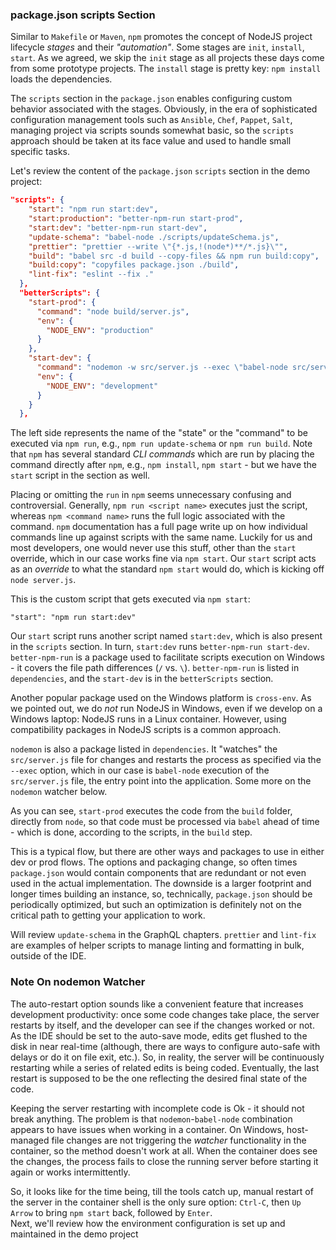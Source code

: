 ### package.json scripts Section 

Similar to `Makefile` or `Maven`, `npm` promotes the concept of NodeJS project lifecycle *stages* and their *"automation"*. Some stages are `init`, `install`, `start`. As we agreed, we skip the `init` stage as all projects these days come from some prototype projects. The `install` stage is pretty key: `npm install` loads the dependencies. 

The `scripts` section in the `package.json` enables configuring custom behavior associated with the stages. Obviously, in the era of sophisticated configuration management tools such as `Ansible`, `Chef`, `Pappet`, `Salt`, managing project via scripts sounds somewhat basic, so the `scripts` approach should be taken at its face value and used to handle small specific tasks. 

Let's review the content of the `package.json` `scripts` section in the demo project:

```json
"scripts": {
    "start": "npm run start:dev",
    "start:production": "better-npm-run start-prod",
    "start:dev": "better-npm-run start-dev",
    "update-schema": "babel-node ./scripts/updateSchema.js",
    "prettier": "prettier --write \"{*.js,!(node*)**/*.js}\"",
    "build": "babel src -d build --copy-files && npm run build:copy",
    "build:copy": "copyfiles package.json ./build",
    "lint-fix": "eslint --fix ."
  },
  "betterScripts": {
    "start-prod": {
      "command": "node build/server.js",
      "env": {
        "NODE_ENV": "production"
      }
    },
    "start-dev": {
      "command": "nodemon -w src/server.js --exec \"babel-node src/server.js\"",
      "env": {
        "NODE_ENV": "development"
      }
    }
  },
```

The left side represents the name of the "state" or the "command" to be executed via `npm run`, e.g., `npm run update-schema` or `npm run build`. Note that `npm` has several standard *CLI commands* which are run by placing the command directly after `npm`, e.g., `npm install`, `npm start` - but we have the `start` script in the section as well. 

Placing or omitting the `run` in `npm` seems unnecessary confusing and controversial. Generally, `npm run <script name>` executes just the script, whereas `npm <command name>` runs the full logic associated with the command. `npm` documentation has a full page write up on how individual commands line up against scripts with the same name. Luckily for us and most developers, one would never use this stuff, other than the `start` override, which in our case works fine via `npm start`. Our `start` script acts as an *override* to what the standard `npm start` would do, which is kicking off `node server.js`.

This is the custom script that gets executed via `npm start`:

```
"start": "npm run start:dev"
```

Our `start` script runs another script named `start:dev`, which is also present in the `scripts` section. In turn, `start:dev` runs `better-npm-run start-dev`. `better-npm-run` is a package used to facilitate scripts execution on Windows - it covers the file path differences (`/` vs. `\`). `better-npm-run` is listed in `dependencies`, and the `start-dev` is in the `betterScripts` section. 

Another popular package used on the Windows platform is `cross-env`. As we pointed out, we do *not* run NodeJS in Windows, even if we develop on a Windows laptop: NodeJS runs in a Linux container. However, using compatibility packages in NodeJS scripts is a common approach.

`nodemon` is also a package listed in `dependencies`. It "watches" the `src/server.js` file for changes and restarts the process as specified via the `--exec` option, which in our case is `babel-node` execution of the `src/server.js` file, the entry point into the application. Some more on the `nodemon` watcher below.

As you can see, `start-prod` executes the code from the `build` folder, directly from `node`, so that code must be processed via `babel` ahead of time - which is done, according to the scripts, in the `build` step.

This is a typical flow, but there are other ways and packages to use in either dev or prod flows. The options and packaging change, so often times `package.json` would contain components that are redundant or not even used in the actual implementation. The downside is a larger footprint and longer times building an instance, so, technically, `package.json` should be periodically optimized, but such an optimization is definitely not on the critical path to getting your application to work.

Will review `update-schema` in the GraphQL chapters. `prettier` and `lint-fix` are examples of helper scripts to manage linting and formatting in bulk, outside of the IDE.

### Note On nodemon Watcher

The auto-restart option sounds like a convenient feature that increases development productivity: once some code changes take place, the server restarts by itself, and the developer can see if the changes worked or not. As the IDE should be set to the auto-save mode, edits get flushed to the disk in near real-time (although, there are ways to configure auto-safe with delays or do it on file exit, etc.). So, in reality, the server will be continuously restarting while a series of related edits is being coded. Eventually, the last restart is supposed to be the one reflecting the desired final state of the code. 

Keeping the server restarting with incomplete code is Ok - it should not break anything. The problem is that `nodemon`-`babel-node` combination appears to have issues when working in a container. On Windows, host-managed file changes are not triggering the *watcher* functionality in the container, so the method doesn't work at all. When the container does see the changes, the process fails to close the running server before starting it again or works intermittently. 

So, it looks like for the time being, till the tools catch up, manual restart of the server in the container shell is the only sure option: `Ctrl-C`, then `Up Arrow` to bring `npm start` back, followed by `Enter`. 
<br>
Next, we'll review how the environment configuration is set up and maintained in the demo project